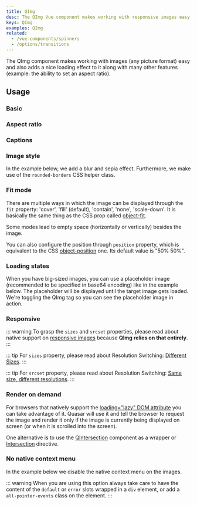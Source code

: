 ```yaml
---
title: QImg
desc: The QImg Vue component makes working with responsive images easy and also adds a nice loading effect to them along with many other features like custom aspect ratio and captions.
keys: QImg
examples: QImg
related:
  - /vue-components/spinners
  - /options/transitions
---
```


The QImg component makes working with images (any picture format) easy and also adds a nice loading effect to it along with many other features (example: the ability to set an aspect ratio).

<DocApi file="QImg" />

## Usage

### Basic

<DocExample title="Basic" file="Basic" />

### Aspect ratio

<DocExample title="Custom aspect ratio" file="Ratio" />

### Captions

<DocExample title="Captions" file="Caption" />

### Image style

In the example below, we add a blur and sepia effect. Furthermore, we make use of the `rounded-borders` CSS helper class.

<DocExample title="Custom image style" file="CustomImageStyle" />

### Fit mode

There are multiple ways in which the image can be displayed through the `fit` property: 'cover', 'fill' (default), 'contain', 'none', 'scale-down'. It is basically the same thing as the CSS prop called [object-fit](https://developer.mozilla.org/en-US/docs/Web/CSS/object-fit).

Some modes lead to empty space (horizontally or vertically) besides the image.

You can also configure the position through `position` property, which is equivalent to the CSS [object-position](https://developer.mozilla.org/en-US/docs/Web/CSS/object-position) one. Its default value is "50% 50%".

<DocExample title="Fit modes" file="FitModes" />

### Loading states

<DocExample title="Loading state" file="LoadingState" />

When you have big-sized images, you can use a placeholder image (recommended to be specified in base64 encoding) like in the example below. The placeholder will be displayed until the target image gets loaded. We're toggling the QImg tag so you can see the placeholder image in action.

<DocExample title="Placeholder source" file="PlaceholderSrc" />

<DocExample title="Error state" file="ErrorState" />

### Responsive

::: warning
To grasp the `sizes` and `srcset` properties, please read about native support on [responsive images](https://developer.mozilla.org/en-US/docs/Learn/HTML/Multimedia_and_embedding/Responsive_images#Why_responsive_images) because **QImg relies on that entirely**.
:::

<DocExample title="Responsive" file="Responsive" />

::: tip
For `sizes` property, please read about Resolution Switching: [Different Sizes](https://developer.mozilla.org/en-US/docs/Learn/HTML/Multimedia_and_embedding/Responsive_images#Resolution_switching_Different_sizes).
:::

::: tip
For `srcset` property, please read about Resolution Switching: [Same size, different resolutions](https://developer.mozilla.org/en-US/docs/Learn/HTML/Multimedia_and_embedding/Responsive_images#Resolution_switching_Same_size_different_resolutions).
:::

### Render on demand

For browsers that natively support the [loading="lazy" DOM attribute](https://caniuse.com/loading-lazy-attr) you can take advantage of it. Quasar will use it and tell the browser to request the image and render it only if the image is currently being displayed on screen (or when it is scrolled into the screen).

One alternative is to use the [QIntersection](/vue-components/intersection) component as a wrapper or [Intersection](/vue-directives/intersection) directive.

<DocExample title="Native lazy loading" file="LoadingLazy" />

### No native context menu

In the example below we disable the native context menu on the images.

::: warning
When you are using this option always take care to have the content of the `default` or `error` slots wrapped in a `div` element, or add a `all-pointer-events` class on the element.
:::

<DocExample title="Native context menu" file="ContextMenu" />
